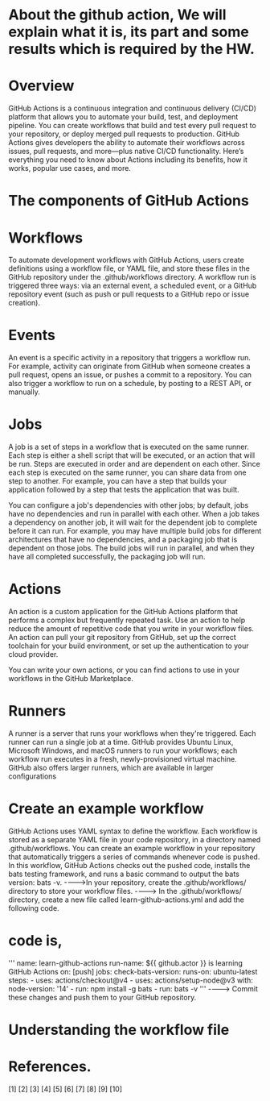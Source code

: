 # About the github action, We will explain what it is, its part and some results which is required by the HW.
# Overview
GitHub Actions is a continuous integration and continuous delivery (CI/CD) platform that allows you to automate your build, test, and deployment pipeline. You can create workflows that build and test every pull request to your repository, or deploy merged pull requests to production.
GitHub Actions gives developers the ability to automate their workflows across issues, pull requests, and more—plus native CI/CD functionality. Here’s everything you need to know about Actions including its benefits, how it works, popular use cases, and more.

# The components of GitHub Actions
# Workflows
To automate development workflows with GitHub Actions, users create definitions using a workflow file, or YAML file, and store these files in the GitHub repository under the .github/workflows directory. A workflow run is triggered three ways: via an external event, a scheduled event, or a GitHub repository event (such as push or pull requests to a GitHub repo or issue creation). 
# Events
An event is a specific activity in a repository that triggers a workflow run. For example, activity can originate from GitHub when someone creates a pull request, opens an issue, or pushes a commit to a repository. You can also trigger a workflow to run on a schedule, by posting to a REST API, or manually.
# Jobs
A job is a set of steps in a workflow that is executed on the same runner. Each step is either a shell script that will be executed, or an action that will be run. Steps are executed in order and are dependent on each other. Since each step is executed on the same runner, you can share data from one step to another. For example, you can have a step that builds your application followed by a step that tests the application that was built.

You can configure a job's dependencies with other jobs; by default, jobs have no dependencies and run in parallel with each other. When a job takes a dependency on another job, it will wait for the dependent job to complete before it can run. For example, you may have multiple build jobs for different architectures that have no dependencies, and a packaging job that is dependent on those jobs. The build jobs will run in parallel, and when they have all completed successfully, the packaging job will run.
# Actions
An action is a custom application for the GitHub Actions platform that performs a complex but frequently repeated task. Use an action to help reduce the amount of repetitive code that you write in your workflow files. An action can pull your git repository from GitHub, set up the correct toolchain for your build environment, or set up the authentication to your cloud provider.

You can write your own actions, or you can find actions to use in your workflows in the GitHub Marketplace.
# Runners
A runner is a server that runs your workflows when they're triggered. Each runner can run a single job at a time. GitHub provides Ubuntu Linux, Microsoft Windows, and macOS runners to run your workflows; each workflow run executes in a fresh, newly-provisioned virtual machine. GitHub also offers larger runners, which are available in larger configurations
# Create an example workflow
GitHub Actions uses YAML syntax to define the workflow. Each workflow is stored as a separate YAML file in your code repository, in a directory named .github/workflows.
You can create an example workflow in your repository that automatically triggers a series of commands whenever code is pushed. In this workflow, GitHub Actions checks out the pushed code, installs the bats testing framework, and runs a basic command to output the bats version: bats -v.
---->In your repository, create the .github/workflows/ directory to store your workflow files.
----> In the .github/workflows/ directory, create a new file called learn-github-actions.yml and add the following code.
# code is,
'''
name: learn-github-actions
run-name: ${{ github.actor }} is learning GitHub Actions
on: [push]
jobs:
  check-bats-version:
    runs-on: ubuntu-latest
    steps:
      - uses: actions/checkout@v4
      - uses: actions/setup-node@v3
        with:
          node-version: '14'
      - run: npm install -g bats
      - run: bats -v
      '''
----> Commit these changes and push them to your GitHub repository.



# Understanding the workflow file
# References.
[1]
[2]
[3]
[4]
[5]
[6]
[7]
[8]
[9]
[10]

